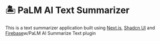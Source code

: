 # 🏝️ PaLM AI Text Summarizer
This is a text summarizer application built using [Next.js](https://nextjs.org/), [Shadcn UI](https://ui.shadcn.com/) and [Firebase](https://firebase.google.com/)w/PaLM AI Summarize Text plugin
